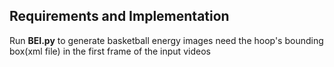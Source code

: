 ## Requirements and Implementation
Run **BEI.py** to generate basketball energy images
need the hoop's bounding box(xml file) in the first frame of the input videos
